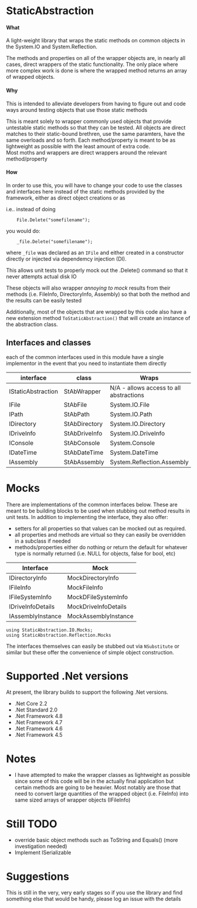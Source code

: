 # StaticAbstraction
#### What
A light-weight library that wraps the static methods on common objects in the System.IO and System.Reflection.

The methods and properties on all of the wrapper objects are, in nearly all cases, direct wrappers of the static functionality.  The only place where more complex work is done is where the wrapped method returns an array of wrapped objects.

#### Why
This is intended to alleviate developers from having to figure out and code ways around testing objects that use those static methods

This is meant solely to wrapper commonly used objects that provide untestable static methods so that they can be tested.
All objects are direct matches to their static-bound brethren, use the same paramters, have the same overloads and so forth.  Each method/property is meant to be as lightweight as possible with the least amount of extra code.  
Most moths and wrappers are direct wrappers around the relevant method/property


#### How
In order to use this, you will have to change your code to use the classes and interfaces here instead of the static methods provided by the framework, either as direct object creations or as 


i.e.. instead of doing 

```
    File.Delete("somefilename");
```
you would do:
```
    _file.Delete("somefilename");
```

where `_file` was declared as an `IFile` and either created in a constructor directly or injected via dependemcy injection (DI).


This allows unit tests to properly mock out the .Delete() command so that it never attempts actual disk IO

These objects will also wrapper _annoying to mock_ results from their methods (i.e. FileInfo, DirectoryInfo, Assembly) so that both the method and the results can be easily tested

Additionally, most of the objects that are wrapped by this code also have a new extension method `ToStaticAbstraction()` that will create an instance of the abstraction class.


## Interfaces and classes
each of the common interfaces used in this module have a single implementor in the event that you need to instantiate them directly

|interface|class|Wraps|
|---|---|---|
|IStaticAbstraction|StAbWrapper|N/A - allows access to all abstractions|
|IFile|StAbFile|System.IO.File|
|IPath|StAbPath|System.IO.Path|
|IDirectory|StAbDirectory|System.IO.Directory|
|IDriveInfo|StAbDriveInfo|System.IO.DriveInfo|
|IConsole|StAbConsole|System.Console|
|IDateTime|StAbDateTime|System.DateTime|
|IAssembly|StAbAssembly|System.Reflection.Assembly|


# Mocks
There are implementations of the common interfaces below.  These are meant to be building blocks to be used when stubbing out method results in unit tests.  In addition
to implementing the interface, they also offer:
- setters for all properties so that values can be mocked out as required.
- all properties and methods are virtual so they can easily be overridden in a subclass if needed
- methods/properties either do nothing or return the default for whatever type is normally returned (i.e. NULL for objects, false for bool, etc)


|Interface|Mock|
|-|-|
|IDirectoryInfo|MockDirectoryInfo|
|IFileInfo|MockFileInfo|
|IFileSystemInfo|MockDFileSystemInfo|
|IDriveInfoDetails|MockDriveInfoDetails|
|IAssemblyInstance|MockAssemblyInstance|

```
using StaticAbstraction.IO.Mocks;
using StaticAbstraction.Reflection.Mocks
```

The interfaces themselves can easily be stubbed out via `NSubstitute` or similar but these offer the convenience of simple object construction.


# Supported .Net versions
At present, the library builds to support the following .Net versions.

- .Net Core 2.2
- .Net Standard 2.0
- .Net Framework 4.8
- .Net Framework 4.7
- .Net Framework 4.6
- .Net Framework 4.5

# Notes
- I have attempted to make the wrapper classes as lightweight as possible since some of this code will be in the actually final application but certain methods are going to be heavier.  Most notably are those that need to convert large quantities of the wrapped object (i.e. FileInfo) into same sized arrays of wrapper objects (IFileInfo)

# Still TODO
- override basic object methods such as ToString and Equals() (more investigation needed)
- Implement ISerializable 

# Suggestions
This is still in the very, very early stages so if you use the library and find something else that would be handy, please log an issue with the details

